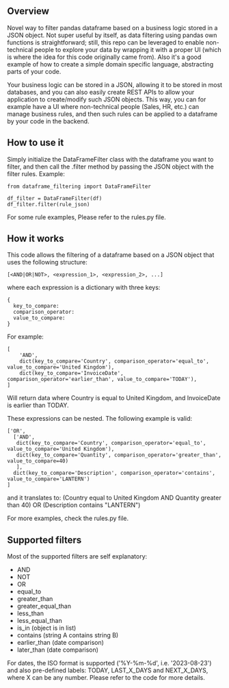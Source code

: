 ## Overview

Novel way to filter pandas dataframe based on a business logic stored in a JSON object. Not super useful by itself, as data filtering using pandas own functions is straightforward; still, this repo can be leveraged to enable non-technical people to explore your data by wrapping it with a proper UI (which is where the idea for this code originally came from). Also it's a good example of how to create a simple domain specific language, abstracting parts of your code.

Your business logic can be stored in a JSON, allowing it to be stored in most databases, and you can also easily create REST APIs to allow your application to create/modify such JSON objects. This way, you can for example have a UI where non-technical people (Sales, HR, etc.) can manage business rules, and then such rules can be applied to a dataframe by your code in the backend.

## How to use it

Simply initialize the DataFrameFilter class with the dataframe you want to filter, and then call the .filter method by passing the JSON object with the filter rules. Example:

```
from dataframe_filtering import DataFrameFilter

df_filter = DataFrameFilter(df)
df_filter.filter(rule_json)
```

For some rule examples, Please refer to the rules.py file.

## How it works

This code allows the filtering of a dataframe based on a JSON object that uses the following structure:

```[<AND|OR|NOT>, <expression_1>, <expression_2>, ...]```

where each expression is a dictionary with three keys:

```
{
  key_to_compare:
  comparison_operator:
  value_to_compare:
}
```
For example:

```
[
    'AND',
    dict(key_to_compare='Country', comparison_operator='equal_to', value_to_compare='United Kingdom'),
    dict(key_to_compare='InvoiceDate', comparison_operator='earlier_than', value_to_compare='TODAY'),
]
```

Will return data where Country is equal to United Kingdom, and InvoiceDate is earlier than TODAY.

These expressions can be nested. The following example is valid:

```
['OR',
  ['AND',
   dict(key_to_compare='Country', comparison_operator='equal_to', value_to_compare='United Kingdom'),
   dict(key_to_compare='Quantity', comparison_operator='greater_than', value_to_compare=40)
   ],
  dict(key_to_compare='Description', comparison_operator='contains', value_to_compare='LANTERN')
]
```

and it translates to: (Country equal to United Kingdom AND Quantity greater than 40) OR (Description contains "LANTERN")

For more examples, check the rules.py file.

## Supported filters

Most of the supported filters are self explanatory:

- AND
- NOT
- OR
- equal_to
- greater_than
- greater_equal_than
- less_than
- less_equal_than
- is_in (object is in list)
- contains (string A contains string B)
- earlier_than (date comparison)
- later_than (date comparison)

For dates, the ISO format is supported ('%Y-%m-%d', i.e. '2023-08-23') and also pre-defined labels: TODAY, LAST_X_DAYS and NEXT_X_DAYS, where X can be any number. Please refer to the code for more details.
